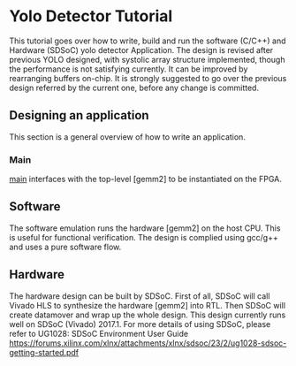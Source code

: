 # Yolo Detector Tutorial

This tutorial goes over how to write, build and run the software (C/C++) and Hardware (SDSoC) yolo detector Application.
The design is revised after previous YOLO designed, with systolic array structure implemented, though the performance is not satisfying currently. It can be improved by rearranging buffers on-chip. It is strongly suggested to go over the previous design referred by the current one, before any change is committed.

## Designing an application

This section is a general overview of how to write an application.

### Main
[main](yolo_detector_test.cpp) interfaces with the top-level [gemm2] to be instantiated on the FPGA.

## Software

The software emulation runs the hardware [gemm2] on the host CPU. This is useful 
for functional verification. The design is complied using gcc/g++ and uses a
pure software flow.


## Hardware

The hardware design can be built by SDSoC. First of all, SDSoC will call Vivado HLS to synthesize the hardware [gemm2] into RTL.
Then SDSoC will create datamover and wrap up the whole design. This design currently runs well on SDSoC (Vivado) 2017.1.
For more details of using SDSoC, please refer to UG1028: SDSoC Environment User Guide https://forums.xilinx.com/xlnx/attachments/xlnx/sdsoc/23/2/ug1028-sdsoc-getting-started.pdf

